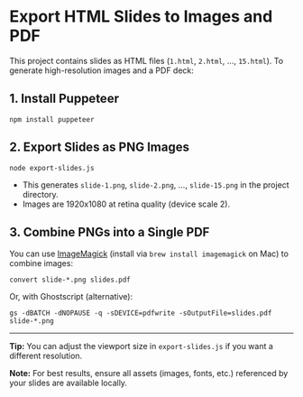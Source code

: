 # Export HTML Slides to Images and PDF

This project contains slides as HTML files (`1.html`, `2.html`, ..., `15.html`). To generate high-resolution images and a PDF deck:

## 1. Install Puppeteer

```
npm install puppeteer
```

## 2. Export Slides as PNG Images

```
node export-slides.js
```

- This generates `slide-1.png`, `slide-2.png`, ..., `slide-15.png` in the project directory.
- Images are 1920x1080 at retina quality (device scale 2).

## 3. Combine PNGs into a Single PDF

You can use [ImageMagick](https://imagemagick.org/) (install via `brew install imagemagick` on Mac) to combine images:

```
convert slide-*.png slides.pdf
```

Or, with Ghostscript (alternative):

```
gs -dBATCH -dNOPAUSE -q -sDEVICE=pdfwrite -sOutputFile=slides.pdf slide-*.png
```

---

**Tip:** You can adjust the viewport size in `export-slides.js` if you want a different resolution.

**Note:** For best results, ensure all assets (images, fonts, etc.) referenced by your slides are available locally.
